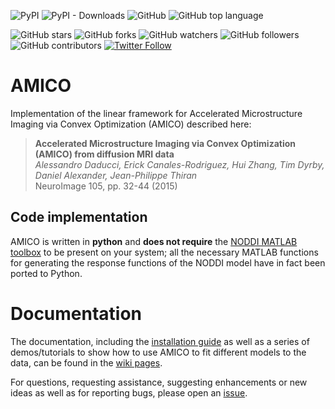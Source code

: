 ![PyPI](https://img.shields.io/pypi/v/dmri-amico)
![PyPI - Downloads](https://img.shields.io/pypi/dm/dmri-amico)
![GitHub](https://img.shields.io/github/license/daducci/AMICO)
![GitHub top language](https://img.shields.io/github/languages/top/daducci/amico)

![GitHub stars](https://img.shields.io/github/stars/daducci/AMICO?style=social)
![GitHub forks](https://img.shields.io/github/forks/daducci/AMICO?style=social)
![GitHub watchers](https://img.shields.io/github/watchers/daducci/AMICO?style=social)
![GitHub followers](https://img.shields.io/github/followers/daducci?style=social)
![GitHub contributors](https://img.shields.io/github/contributors-anon/daducci/AMICO?style=social)
[![Twitter Follow](https://img.shields.io/twitter/follow/ADaducci?style=social)](https://twitter.com/ADaducci)

# AMICO

Implementation of the linear framework for Accelerated Microstructure Imaging via Convex Optimization (AMICO) described here:

> **Accelerated Microstructure Imaging via Convex Optimization (AMICO) from diffusion MRI data**  
> *Alessandro Daducci, Erick Canales-Rodriguez, Hui Zhang, Tim Dyrby, Daniel Alexander, Jean-Philippe Thiran*  
> NeuroImage 105, pp. 32-44 (2015)

## Code implementation

AMICO is written in **python** and **does not require** the [NODDI MATLAB toolbox](http://mig.cs.ucl.ac.uk/index.php?n=Download.NODDI) to be present on your system; all the necessary MATLAB functions for generating the response functions of the NODDI model have in fact been ported to Python.

# Documentation

The documentation, including the [installation guide](https://github.com/daducci/AMICO/wiki/Installation) as well as a series of demos/tutorials to show how to use AMICO to fit different models to the data, can be found in the [wiki pages](https://github.com/daducci/AMICO/wiki/Home).

For questions, requesting assistance, suggesting enhancements or new ideas as well as for reporting bugs, please open an [issue](https://github.com/daducci/AMICO/issues).

